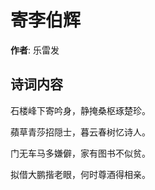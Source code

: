 # 寄李伯辉

**作者**: 乐雷发

## 诗词内容

石楼峰下寄吟身，静掩桑枢琢楚珍。

蘋草青莎招隠士，暮云春树忆诗人。

门无车马多嫌僻，家有图书不似贫。

拟借大鹏揩老眼，何时尊酒得相亲。

